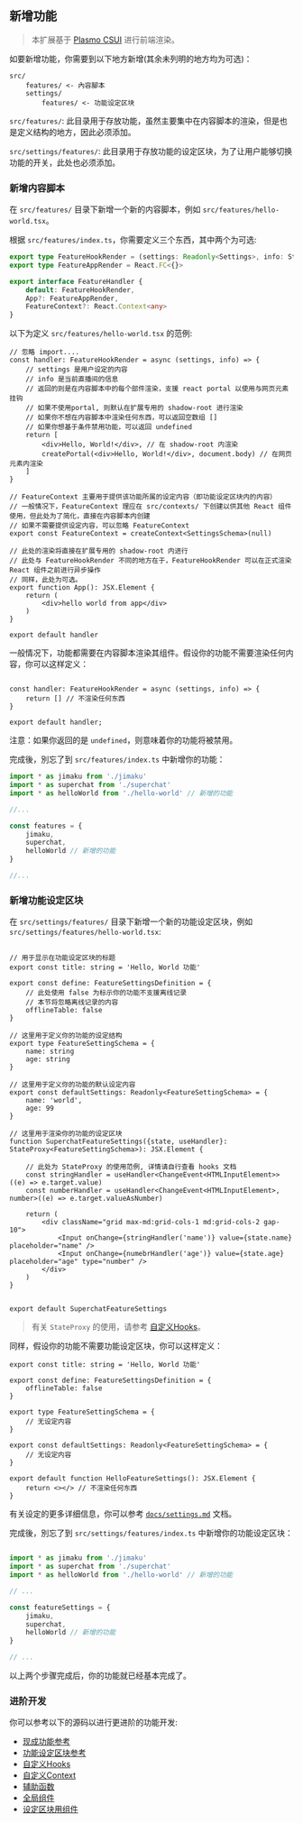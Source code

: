 ## 新增功能

> 本扩展基于 [Plasmo CSUI](https://docs.plasmo.com/framework/content-scripts-ui) 进行前端渲染。

如要新增功能，你需要到以下地方新增(其余未列明的地方均为可选)：

```
src/
    features/ <- 內容腳本
    settings/
        features/ <- 功能设定区块
```

`src/features/`: 此目录用于存放功能，虽然主要集中在内容脚本的渲染，但是也是定义结构的地方，因此必须添加。

`src/settings/features/`: 此目录用于存放功能的设定区块，为了让用户能够切换功能的开关，此处也必须添加。

### 新增内容脚本

在 `src/features/` 目录下新增一个新的内容脚本，例如 `src/features/hello-world.tsx`。

根据 `src/features/index.ts`，你需要定义三个东西，其中两个为可选:
```ts
export type FeatureHookRender = (settings: Readonly<Settings>, info: StreamInfo) => Promise<(React.ReactPortal | React.ReactNode)[] | undefined>
export type FeatureAppRender = React.FC<{}>

export interface FeatureHandler {
    default: FeatureHookRender,
    App?: FeatureAppRender,
    FeatureContext?: React.Context<any>
}
```

以下为定义 `src/features/hello-world.tsx` 的范例:

```tsx
// 忽略 import....
const handler: FeatureHookRender = async (settings, info) => {
    // settings 是用户设定的内容
    // info 是当前直播间的信息
    // 返回的则是在内容脚本中的每个部件渲染，支援 react portal 以使用与网页元素挂钩
    // 如果不使用portal, 则默认在扩展专用的 shadow-root 进行渲染
    // 如果你不想在内容脚本中渲染任何东西，可以返回空数组 []
    // 如果你想基于条件禁用功能，可以返回 undefined
    return [
        <div>Hello, World!</div>, // 在 shadow-root 内渲染
        createPortal(<div>Hello, World!</div>, document.body) // 在网页元素内渲染
    ]
}

// FeatureContext 主要用于提供该功能所属的设定内容（即功能设定区块内的内容）
// 一般情况下，FeatureContext 理应在 src/contexts/ 下创建以供其他 React 组件使用，但此处为了简化，直接在内容脚本内创建
// 如果不需要提供设定内容，可以忽略 FeatureContext
export const FeatureContext = createContext<SettingsSchema>(null)

// 此处的渲染将直接在扩展专用的 shadow-root 内进行
// 此处与 FeatureHookRender 不同的地方在于，FeatureHookRender 可以在正式渲染 React 组件之前进行异步操作
// 同样，此处为可选。
export function App(): JSX.Element {
    return (
        <div>hello world from app</div>
    )
}

export default handler
```

一般情况下，功能都需要在内容脚本渲染其组件。假设你的功能不需要渲染任何内容，你可以这样定义：

```tsx

const handler: FeatureHookRender = async (settings, info) => {
    return [] // 不渲染任何东西
}

export default handler;

```

注意：如果你返回的是 `undefined`，则意味着你的功能将被禁用。

完成後，別忘了到 `src/features/index.ts` 中新增你的功能：

```ts
import * as jimaku from './jimaku'
import * as superchat from './superchat'
import * as helloWorld from './hello-world' // 新增的功能

//...

const features = {
    jimaku, 
    superchat,
    helloWorld // 新增的功能
}

//...

```

### 新增功能设定区块

在 `src/settings/features/` 目录下新增一个新的功能设定区块，例如 `src/settings/features/hello-world.tsx`:

```tsx

// 用于显示在功能设定区块的标题
export const title: string = 'Hello, World 功能'

export const define: FeatureSettingsDefinition = {
    // 此处使用 false 为标示你的功能不支援离线记录
    // 本节将忽略离线记录的内容
    offlineTable: false 
}

// 这里用于定义你的功能的设定结构
export type FeatureSettingSchema = {
    name: string
    age: string
}

// 这里用于定义你的功能的默认设定内容
export const defaultSettings: Readonly<FeatureSettingSchema> = {
    name: 'world',
    age: 99
}

// 这里用于渲染你的功能的设定区块
function SuperchatFeatureSettings({state, useHandler}: StateProxy<FeatureSettingSchema>): JSX.Element {

    // 此处为 StateProxy 的使用范例, 详情请自行查看 hooks 文档
    const stringHandler = useHandler<ChangeEvent<HTMLInputElement>>((e) => e.target.value)
    const numberHandler = useHandler<ChangeEvent<HTMLInputElement>, number>((e) => e.target.valueAsNumber)

    return (
        <div className="grid max-md:grid-cols-1 md:grid-cols-2 gap-10">
            <Input onChange={stringHandler('name')} value={state.name} placeholder="name" />
            <Input onChange={numebrHandler('age')} value={state.age} placeholder="age" type="number" />
        </div>
    )
}


export default SuperchatFeatureSettings
```

> 有关 `StateProxy` 的使用，请参考 [自定义Hooks](/src/hooks/binding.ts)。


同样，假设你的功能不需要功能设定区块，你可以这样定义：

```tsx
export const title: string = 'Hello, World 功能'

export const define: FeatureSettingsDefinition = {
    offlineTable: false 
}

export type FeatureSettingSchema = {
    // 无设定内容
}

export const defaultSettings: Readonly<FeatureSettingSchema> = {
    // 无设定内容
}

export default function HelloFeatureSettings(): JSX.Element {
    return <></> // 不渲染任何东西
}
```

有关设定的更多详细信息，你可以参考 [`docs/settings.md`](/docs/settings.md) 文档。


完成後，別忘了到 `src/settings/features/index.ts` 中新增你的功能设定区块：

```ts

import * as jimaku from './jimaku'
import * as superchat from './superchat'
import * as helloWorld from './hello-world' // 新增的功能

// ...

const featureSettings = {
    jimaku,
    superchat,
    helloWorld // 新增的功能
}

// ...
```

以上两个步骤完成后，你的功能就已经基本完成了。

### 进阶开发

你可以参考以下的源码以进行更进阶的功能开发:
- [现成功能参考](/src/features/)
- [功能设定区块参考](/src/settings/features/)
- [自定义Hooks](/src/hooks/)
- [自定义Context](/src/contexts/)
- [辅助函数](/src/utils/)
- [全局组件](/src/components)
- [设定区块用组件](/src/settings/components/)